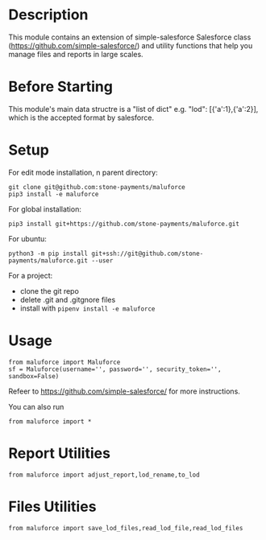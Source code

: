 # Description
This module contains an extension of simple-salesforce Salesforce class (https://github.com/simple-salesforce/) and utility functions that help you manage files and reports in large scales.

# Before Starting
This module's main data structre is a "list of dict" e.g. "lod": [{'a':1},{'a':2}], which is the accepted format by salesforce. 

# Setup
For edit mode installation, n parent directory:
```
git clone git@github.com:stone-payments/maluforce
pip3 install -e maluforce
```
For global installation:
```
pip3 install git+https://github.com/stone-payments/maluforce.git
```
For ubuntu: 
```
python3 -m pip install git+ssh://git@github.com/stone-payments/maluforce.git --user
```
For a project:
- clone the git repo
- delete .git and .gitgnore files
- install with `pipenv install -e maluforce`
# Usage
```
from maluforce import Maluforce
sf = Maluforce(username='', password='', security_token='', sandbox=False)
```
Refeer to https://github.com/simple-salesforce/ for more instructions.

You can also run
```
from maluforce import *
```
# Report Utilities
```
from maluforce import adjust_report,lod_rename,to_lod
```

# Files Utilities
```
from maluforce import save_lod_files,read_lod_file,read_lod_files
```
